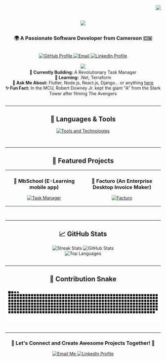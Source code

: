 <!-- Visitor Badge -->
<img align="right" src="https://visitor-badge.laobi.icu/badge?page_id=malachieborohoul.malachieborohoul" />

<!-- Introduction -->
<h1 align="center">
    <img src="https://readme-typing-svg.herokuapp.com?font=Righteous&size=35&center=true&vCenter=true&width=500&height=70&duration=4000&lines=Welcome!+👋;+I'm+Malachie+Borohoul!;" />
</h1>

<h3 align="center">🌍 A Passionate Software Developer from Cameroon 🇨🇲</h3>

<br/>

<div align="center">
    <a href="https://github.com/malachieborohoul" target="_blank">
        <img src="https://img.shields.io/badge/GitHub-171515?style=for-the-badge&logo=github&logoColor=white" alt="GitHub Profile"/>
    </a>
    <a href="mailto:malachieborohoul@gmail.com">
        <img src="https://img.shields.io/badge/Gmail-EA4335?style=for-the-badge&logo=gmail&logoColor=white" alt="Email"/>
    </a>
    <a href="https://www.linkedin.com/in/borohoul-soguelni-malachie-49b3251a4/" target="_blank">
        <img src="https://img.shields.io/badge/LinkedIn-0A66C2?style=for-the-badge&logo=linkedin&logoColor=white" alt="LinkedIn Profile"/>
    </a>
</div>

<br/>

<!-- Current Focus and Fun Fact -->
<div align="center">
    <img src="https://media.giphy.com/media/ZvLUt0LWkIq8Y/source.gif" width="300"/><br>
    <b>🔭 Currently Building:</b> A Revolutionary Task Manager<br>
    <b>🌱 Learning:</b> .Net, Terraform<br>
    <b>💬 Ask Me About:</b> Flutter, Node.js, React.js, Django... or anything <a href="https://github.com/malachieborohoul/malachieborohoul/issues">here</a><br>
    <b>✨ Fun Fact:</b> In the MCU, Robert Downey Jr. kept the giant "A" from the Stark Tower after filming The Avengers
</div>

<br/>

---

<!-- Languages, Frameworks, Tools -->
<h2 align="center">🔧 Languages & Tools</h2>
<p align="center">
    <a href="https://flutter.dev" target="_blank"> <img src="https://skillicons.dev/icons?i=flutter,dart,nodejs,express,python,django,cpp,cs,dotnet,php,html,css,tailwind,javascript,react,nextjs,wasm,c,java,mysql,azure,git,firebase,mongodb,postman,rider,supabase,sequelize,docker,kubernetes,github,vscode&theme=dark" alt="Tools and Technologies"/> </a>
</p>

<br/>

---

<!-- My Projects -->
<h2 align="center">🚀 Featured Projects</h2>
<div align="center">
    <table>
        <tr>
            <td width="50%">
                <h3 align="center">🔹 MbSchool (E-Learning mobile app)</h3>
                <p align="center">
                    <a href="https://github.com/malachieborohoul/mbschool" target="_blank">
                        <img src="https://github-readme-stats.vercel.app/api/pin/?username=malachieborohoul&repo=mbschoolr&theme=radical" alt="Task Manager"/>
                    </a>
                </p>
            </td>
            <td width="50%">
                <h3 align="center">🔹 Facturo (An Enterprise Desktop Invoice Maker)</h3>
                <p align="center">
                    <a href="https://github.com/malachieborohoul/portfolio](https://github.com/malachieborohoul/facturo" target="_blank">
                        <img src="https://github-readme-stats.vercel.app/api/pin/?username=malachieborohoul&repo=facturo&theme=radical" alt="Facturo"/>
                    </a>
                </p>
            </td>
        </tr>
    </table>
</div>

<br/>

---

<!-- GitHub Stats -->
<h2 align="center">📈 GitHub Stats</h2>
<div align="center">
  <img width=390 src="https://streak-stats.demolab.com/?user=malachieborohoul&count_private=true&theme=radical&border_radius=10" alt="Streak Stats" />
  <img width=390 src="https://github-readme-stats.vercel.app/api?username=malachieborohoul&count_private=true&show_icons=true&theme=radical&rank_icon=github&border_radius=10" alt="GitHub Stats" />
  <br/>
  <img width=325 src="https://github-readme-stats.vercel.app/api/top-langs/?username=malachieborohoul&langs_count=8&layout=compact&theme=radical&border_radius=10&size_weight=0.5&count_weight=0.5&exclude_repo=github-readme-stats" alt="Top Languages" />
</div>

<br/>

---

<!-- Contribution Snake -->
<h2 align="center">🐍 Contribution Snake</h2>
<div align="center">
  <img src="https://raw.githubusercontent.com/malachieborohoul/malachieborohoul/output/github-contribution-grid-snake.svg" alt="Contribution Snake" />
</div>

<br/>

---

<!-- Footer -->
<div align="center">
    <h3>🌟 Let's Connect and Create Awesome Projects Together! 🌟</h3>
    <a href="mailto:malachieborohoul@gmail.com" target="_blank">
        <img src="https://img.shields.io/badge/Gmail-EA4335?style=for-the-badge&logo=gmail&logoColor=white" alt="Email Me"/>
    </a>
    <a href="https://www.linkedin.com/in/borohoul-soguelni-malachie-49b3251a4/" target="_blank">
        <img src="https://img.shields.io/badge/LinkedIn-0A66C2?style=for-the-badge&logo=linkedin&logoColor=white" alt="LinkedIn Profile"/>
    </a>
</div>

<br/>
